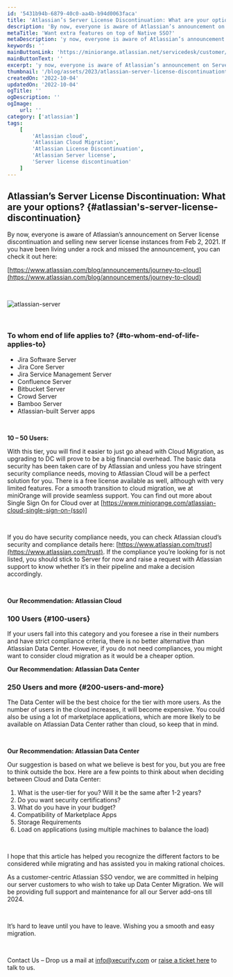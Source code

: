 ```yaml
---
id: '5431b94b-6879-40c0-aa4b-b94d0063faca'
title: 'Atlassian’s Server License Discontinuation: What are your options?'
description: 'By now, everyone is aware of Atlassian’s announcement on Server license discontinuation and selling new server license instances from Feb 2, 2021. If you have been living under a rock and missed the announcement.'
metaTitle: 'Want extra features on top of Native SSO?'
metaDescription: 'y now, everyone is aware of Atlassian’s announcement on Server license discontinuation and selling new server license instances from Feb 2, 2021. If you have been living under a rock and missed the announcement.'
keywords: ''
mainButtonLink: 'https://miniorange.atlassian.net/servicedesk/customer/portal/2/group/6/create/66'
mainButtonText: ''
excerpt: 'y now, everyone is aware of Atlassian’s announcement on Server license discontinuation and selling new server license instances from Feb 2, 2021. If you have been living under a rock and missed the announcement.'
thumbnail: '/blog/assets/2023/atlassian-server-license-discontinuationtimeline.webp'
createdOn: '2022-10-04'
updatedOn: '2022-10-04'
ogTitle: ''
ogDescription: ''
ogImage:
    url: ''
category: ['atlassian']
tags:
    [
        'Atlassian cloud', 
        'Atlassian Cloud Migration', 
        'Atlassian License Discontinuation', 
        'Atlassian Server license',
        'Server license discontinuation'
    ]
---
```


## Atlassian’s Server License Discontinuation: What are your options? {#atlassian's-server-license-discontinuation}

By now, everyone is aware of Atlassian’s announcement on Server license discontinuation and selling new server license instances from Feb 2, 2021. If you have been living under a rock and missed the announcement, you can check it out here: 

[https://www.atlassian.com/blog/announcements/journey-to-cloud](https://www.atlassian.com/blog/announcements/journey-to-cloud)

&nbsp;&nbsp;


![atlassian-server](/blog/assets/2023/atlassian-server-license-discontinuationtimeline.webp)

&nbsp;&nbsp;

### To whom end of life applies to? {#to-whom-end-of-life-applies-to}
- Jira Software Server
- Jira Core Server
- Jira Service Management Server 
- Confluence Server
- Bitbucket Server
- Crowd Server
- Bamboo Server
- Atlassian-built Server apps

&nbsp;&nbsp;

**10 – 50 Users:**

With this tier, you will find it easier to just go ahead with Cloud Migration, as upgrading to DC will prove to be a big financial overhead. The basic data security has been taken care of by Atlassian and unless you have stringent security compliance needs, moving to Atlassian Cloud will be a perfect solution for you. There is a free license available as well, although with very limited features. For a smooth transition to cloud migration, we at miniOrange will provide seamless support. You can find out more about Single Sign On for Cloud over at [https://www.miniorange.com/atlassian-cloud-single-sign-on-(sso)]

&nbsp;&nbsp;

If you do have security compliance needs, you can check Atlassian cloud’s security and compliance details here: [https://www.atlassian.com/trust](https://www.atlassian.com/trust). If the compliance you’re looking for is not listed, you should stick to Server for now and raise a request with Atlassian support to know whether it’s in their pipeline and make a decision accordingly.

&nbsp;&nbsp;

**Our Recommendation: Atlassian Cloud**

### 100 Users {#100-users}
If your users fall into this category and you foresee a rise in their numbers and have strict compliance criteria, there is no better alternative than Atlassian Data Center. However, if you do not need compliances, you might want to consider cloud migration as it would be a cheaper option.

**Our Recommendation: Atlassian Data Center**

### 250 Users and more {#200-users-and-more}
The Data Center will be the best choice for the tier with more users. As the number of users in the cloud increases, it will become expensive. You could also be using a lot of marketplace applications, which are more likely to be available on Atlassian Data Center rather than cloud, so keep that in mind.

&nbsp;&nbsp;

**Our Recommendation: Atlassian Data Center**


Our suggestion is based on what we believe is best for you, but you are free to think outside the box. Here are a few points to think about when deciding between Cloud and Data Center:

1. What is the user-tier for you? Will it be the same after 1-2 years?
2. Do you want security certifications?
3. What do you have in your budget?
4. Compatibility of Marketplace Apps
5. Storage Requirements
6. Load on applications (using multiple machines to balance the load)

&nbsp;&nbsp;

I hope that this article has helped you recognize the different factors to be considered while migrating and has assisted you in making rational choices.

As a customer-centric Atlassian SSO vendor, we are committed in helping our server customers to who wish to take up Data Center Migration. We will be providing full support and maintenance for all our Server add-ons till 2024.

&nbsp;&nbsp; 

It’s hard to leave until you have to leave. Wishing you a smooth and easy migration.


&nbsp;&nbsp;

 
Contact Us – Drop us a mail at info@xecurify.com or [raise a ticket here](https://miniorange.atlassian.net/servicedesk/customer/portal/2) to talk to us.



